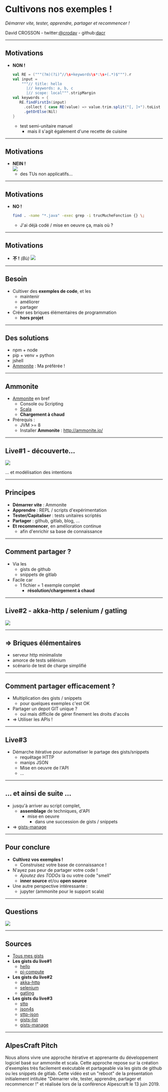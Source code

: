 # Cultivons nos exemples !
_Démarrer vite, tester, apprendre, partager et recommencer !_

David CROSSON - twitter:[@crodav](https://twitter.com/crodav) - github:[dacr](https://github.com/dacr)

---

## Motivations

- **NON !**
  ```scala
  val RE = ("""(?m)(?i)^//\s+keywords\s*:\s+(.*)$""").r
  val input = 
      """// title: hello
        |// keywords: a, b, c
        |// scope: local""".stripMargin
  val keywords = { 
     RE.findFirstIn(input)
       .collect { case RE(value) => value.trim.split("[, ]+").toList }
       .getOrElse(Nil)
  }
  ```
  - test semi-unitaire manuel
    - mais il s'agit également d'une recette de cuisine

---

## Motivations

- **NEIN !**  
  ![](captures/NO-1.png)
  - des TUs non applicatifs...

---

## Motivations

- **NO !**
  ```bash
  find . -name "*.java" -exec grep -i trucMucheFonction {} \;
  ```
  - J'ai déjà codé / mise en oeuvre ça, mais où ?

---

## Motivations

- **不 !** _(Bù)_
  ![](captures/NO-2.png)

---

## Besoin

- Cultiver des **exemples de code**, et les 
  - maintenir
  - améliorer
  - partager
- Créer ses briques élémentaires de programmation
  - **hors projet**

---

## Des solutions

- npm + node
- pip + venv + python
- jshell
- [Ammonite](http://ammonite.io/) : Ma préférée !

---

## Ammonite 

- [Ammonite](http://ammonite.io/) en bref
  - Console ou Scripting
  - [Scala](https://www.scala-lang.org/)
  - **Chargement à chaud**
- Prérequis :
  - JVM >= 8
  - Installer **Ammonite** : http://ammonite.io/

---

## Live#1 - découverte...

![](captures/ammonite-small.png)

... et modélisation des intentions

---

## Principes

- **Démarrer vite** : Ammonite
- **Apprendre** : REPL / scripts d'expérimentation
- **Tester/Capitaliser** : tests unitaires scriptés
- **Partager** : github, gitlab, blog, ...
- **Et recommencer**, en amélioration continue
  - afin d'enrichir sa base de connaissance

---

## Comment partager ?

- Via les 
  - gists de github
  - snippets de gitlab
- Facile car
  - 1 fichier = 1 exemple complet
    - **résolution/chargement à chaud**

---

## Live#2 - akka-http / selenium / gatling

![](captures/gatling.png)

---

## => Briques élémentaires

- serveur http minimaliste
- amorce de tests sélénium
- scénario de test de charge  simplifié

---

## Comment partager efficacement ?

- Multiplication des gists / snippets
  - pour quelques exemples c'est OK
- Partager un depot GIT unique ?
  - oui mais difficile de gérer finement les droits d'accès
- => Utiliser les APIs !

---

## Live#3

- Démarche itérative pour automatiser le partage des gists/snippets
  - requêtage HTTP
  - manips JSON
  - Mise en oeuvre de l'API
  - ...

---

## ... et ainsi de suite ...

- jusqu'à arriver au script complet,
  - **assemblage** de techniques, d'API
    - mise en oeuvre
      - dans une succession de gists / snippets
- => [gists-manage](https://gist.github.com/dacr/c525e743825ef10afe1e6bc72737554b)

---

## Pour conclure

- **Cultivez vos exemples !**
  - Construisez votre base de connaissance !
- N'ayez pas peur de partager votre code !
  - _Ajoutez des TODOs_ là ou votre code "smell"
  - **inner source** et/ou **open source**
- Une autre perspective intéressante :
  - jupyter (ammonite pour le support scala)

---

## Questions

![](captures/question.png)

---

## Sources

- [Tous mes gists](https://gist.github.com/dacr)
- **Les gists du live#1**
  - [hello](https://gist.github.com/dacr/803127034b6457fe2648e35fcc79acf1)
  - [pi-compute](https://gist.github.com/dacr/cb218633c2e872950a6f077be62d70f1)
- **Les gists du live#2**
  - [akka-http](https://gist.github.com/dacr/046bdee39a9ec3e513612a21d300677a)
  - [selenium](https://gist.github.com/dacr/8b01bb55d2a36c03f1ec096986ecb6ae)
  - [gatling](https://gist.github.com/dacr/a3c9c549b07a26a7d3d0ab8e89b5255b)
- **Les gists du live#3**
  - [sttp](https://gist.github.com/dacr/d7fc9d8f8607f0adebda553dfe185bff)
  - [json4s](https://gist.github.com/dacr/a3c6a53fbb6cd20a60a821af70635e99)
  - [sttp-json](https://gist.github.com/dacr/7a4dc5c4eafce54264e4f578df4334bb)
  - [gists-list](https://gist.github.com/dacr/5de34df6e63f0ec797ead103603aa278)
  - [gists-manage](https://gist.github.com/dacr/c525e743825ef10afe1e6bc72737554b)

---

## AlpesCraft Pitch

Nous allons vivre une approche itérative et apprenante du développement logiciel basé sur ammonite et scala.
Cette approche repose sur la création d'exemples très facilement exécutable et partageable via les gists de github
ou les snippets de gitlab.
Cette vidéo est un "reboot" de la présentation initialement intitulée "Démarrer vite, tester, apprendre, partager 
et recommencer !" et réalisée lors de la conférence Alpescraft le 13 juin 2019.


